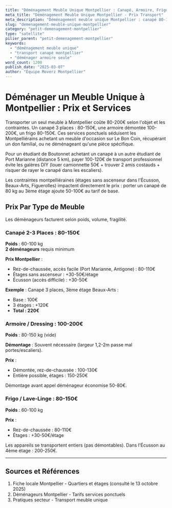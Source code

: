 ```yaml
---
title: "Déménagement Meuble Unique Montpellier : Canapé, Armoire, Frigo"
meta_title: "Déménagement Meuble Unique Montpellier - Prix Transport"
meta_description: "Déménagement meuble unique Montpellier : canapé 80-150€, armoire 100-200€. Services ponctuels, tarifs."
slug: "demenagement-meuble-unique-montpellier"
category: "petit-demenagement-montpellier"
type: "satellite"
pilier_parent: "petit-demenagement-montpellier"
keywords:
  - "déménagement meuble unique"
  - "transport canapé montpellier"
  - "déménager armoire seule"
word_count: 1200
publish_date: "2025-03-07"
author: "Équipe Moverz Montpellier"
---
```


# Déménager un Meuble Unique à Montpellier : Prix et Services

Transporter un seul meuble à Montpellier coûte 80-200€ selon l'objet et les contraintes. Un canapé 3 places : 80-150€, une armoire démontée 100-200€, un frigo 80-150€. Ces services ponctuels séduisent les Montpelliérains achetant un meuble d'occasion sur Le Bon Coin, récupérant un don familial, ou ne déménageant qu'une pièce spécifique.

Pour un étudiant de Boutonnet achetant un canapé à un autre étudiant de Port Marianne (distance 5 km), payer 100-120€ de transport professionnel évite les galères DIY (louer camionnette 50€ + trouver 2 amis costauds + risquer de rayer le canapé dans les escaliers).

Les contraintes montpelliéraines (étages sans ascenseur dans l'Écusson, Beaux-Arts, Figuerolles) impactent directement le prix : porter un canapé de 80 kg au 3ème étage ajoute 50-100€ au tarif de base.

## Prix Par Type de Meuble

Les déménageurs facturent selon poids, volume, fragilité.

### Canapé 2-3 Places : 80-150€

**Poids** : 60-100 kg  
**2 déménageurs** requis minimum

**Prix Montpellier** :
- Rez-de-chaussée, accès facile (Port Marianne, Antigone) : 80-110€
- Étages sans ascenseur : +30-50€/étage
- Écusson (accès difficile) : +30-50€

**Exemple** : Canapé 3 places, 3ème étage Beaux-Arts :
- Base : 100€
- 3 étages : +120€
- **Total : 220€**

### Armoire / Dressing : 100-200€

**Poids** : 80-150 kg (vide)

**Démontage** : Souvent nécessaire (largeur 1,2-2m passe mal portes/escaliers).

**Prix** :
- Démontée, rez-de-chaussée : 100-130€
- Entière possible, étages : 150-250€

Démontage avant appel déménageur économise 50-80€.

### Frigo / Lave-Linge : 80-150€

**Poids** : 60-100 kg

**Prix** :
- Rez-de-chaussée : 80-110€
- Étages : +30-50€/étage

Les appareils se transportent entiers (pas démontables). Dans l'Écusson au 4ème étage : 200-250€.

---

## Sources et Références

1. Fiche locale Montpellier - Quartiers et étages (consulté le 13 octobre 2025)
2. Déménageurs Montpellier - Tarifs services ponctuels
3. Pratiques secteur - Transport meuble unique


